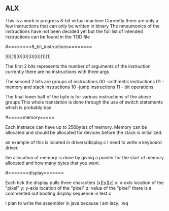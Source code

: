 ## ALX
This is a work in progress 8-bit virtual machine
Currently there are only a few instructions that can only be written in binary
The nmeumonics of the instructions have not been decided yet but the full list of intended instructions can be found in the TOD file

#========8_bit_instructions========

[0][1][0][0][0][0][1][1]

The first 2 bits represents the number of arguments of the instruction
  currently there are no instructions with three args
  
The second 2 bits are groups of instructions
  00 -arithmetic instructions
  01 -memory and stack instructions
  10 -jump instructions
  11 - bit operations

The final lower half of the byte is for various instructions of the above groups
This whole translation is done through the use of switch statements which is probably bad

#=====memory=====

Each instnace can have up to 256bytes of memory.
Memory can be allocated and should be allocated for devices before the stack is initialized.

an example of this is located in drivers/display.c
I need to write a keyboard driver.

Ihe allocation of memory is done by giving a pointer for the start of memory allocated and how many bytes that you want.

#=======display=======

Each tick the display pulls three characters [x][y][z]
x: x-axis location of the "pixel" 
y: y-axis location of the "pixel"
z: value of the "pixel"
there is a commented out booting display sequence in test.c


I plan to write the assembler in java because I am lazy.
:wq
